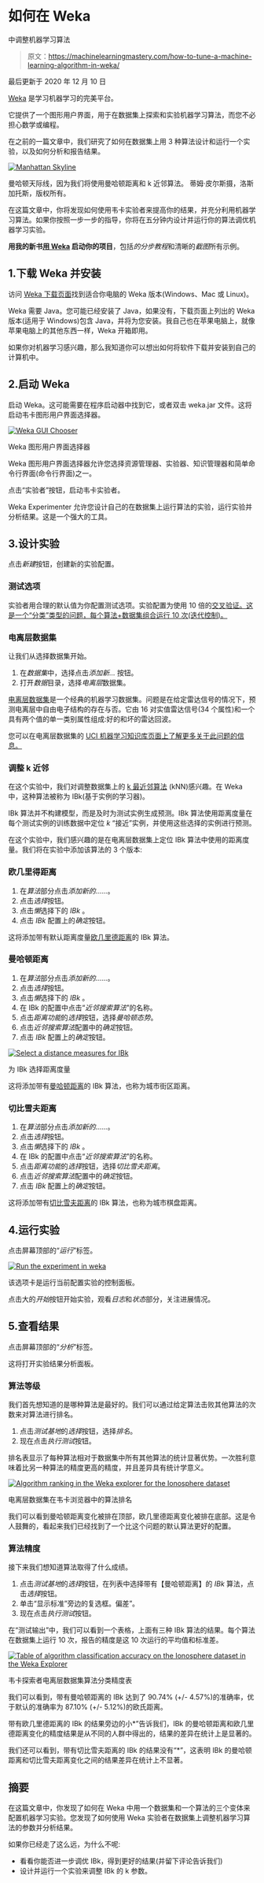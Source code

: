 # 如何在 Weka

中调整机器学习算法

> 原文：<https://machinelearningmastery.com/how-to-tune-a-machine-learning-algorithm-in-weka/>

最后更新于 2020 年 12 月 10 日

[Weka](https://machinelearningmastery.com/what-is-the-weka-machine-learning-workbench/ "What is the Weka Machine Learning Workbench") 是学习机器学习的完美平台。

它提供了一个图形用户界面，用于在数据集上探索和实验机器学习算法，而您不必担心数学或编程。

在之前的一篇文章中，我们研究了如何在数据集上用 3 种算法设计和运行一个实验，以及如何分析和报告结果。

[![Manhattan Skyline](img/7cc8475e13d818cbffb7c15511a24c0a.png)](https://machinelearningmastery.com/wp-content/uploads/2014/02/manhattan.jpg)

曼哈顿天际线，因为我们将使用曼哈顿距离和 k 近邻算法。
蒂姆·皮尔斯摄，洛斯加托斯，版权所有。

在这篇文章中，你将发现如何使用韦卡实验者来提高你的结果，并充分利用机器学习算法。如果你按照一步一步的指导，你将在五分钟内设计并运行你的算法调优机器学习实验。

**用我的新书[用 Weka](https://machinelearningmastery.com/machine-learning-mastery-weka/) 启动你的项目**，包括*的分步教程*和清晰的*截图*所有示例。

## 1.下载 Weka 并安装

访问 [Weka 下载页面](https://waikato.github.io/weka-wiki/downloading_weka/)找到适合你电脑的 Weka 版本(Windows、Mac 或 Linux)。

Weka 需要 Java。您可能已经安装了 Java，如果没有，下载页面上列出的 Weka 版本(适用于 Windows)包含 Java，并将为您安装。我自己也在苹果电脑上，就像苹果电脑上的其他东西一样，Weka 开箱即用。

如果你对机器学习感兴趣，那么我知道你可以想出如何将软件下载并安装到自己的计算机中。

## 2.启动 Weka

启动 Weka。这可能需要在程序启动器中找到它，或者双击 weka.jar 文件。这将启动韦卡图形用户界面选择器。

[![Weka GUI Chooser](img/fba124929a0da99095d1a3de3149684b.png)](https://machinelearningmastery.com/wp-content/uploads/2014/02/weka-loader.png)

Weka 图形用户界面选择器

Weka 图形用户界面选择器允许您选择资源管理器、实验器、知识管理器和简单命令行界面(命令行界面)之一。

点击“实验者”按钮，启动韦卡实验者。

Weka Experimenter 允许您设计自己的在数据集上运行算法的实验，运行实验并分析结果。这是一个强大的工具。

## 3.设计实验

点击*新建*按钮，创建新的实验配置。

### 测试选项

实验者用合理的默认值为你配置测试选项。实验配置为使用 10 倍的[交叉验证。这是一个“分类”类型的问题，每个算法+数据集组合运行 10 次(迭代控制)。](https://machinelearningmastery.com/how-to-choose-the-right-test-options-when-evaluating-machine-learning-algorithms/ "How To Choose The Right Test Options When Evaluating Machine Learning Algorithms")

### 电离层数据集

让我们从选择数据集开始。

1.  在*数据集*中，选择点击*添加新…* 按钮。
2.  打开*数据*目录，选择*电离层*数据集。

[电离层数据集](https://archive.ics.uci.edu/ml/datasets/Ionosphere)是一个经典的机器学习数据集。问题是在给定雷达信号的情况下，预测电离层中自由电子结构的存在与否。它由 16 对实值雷达信号(34 个属性)和一个具有两个值的单一类别属性组成:好的和坏的雷达回波。

您可以在电离层数据集的 [UCI 机器学习知识库页面上了解更多关于此问题的信息。](https://archive.ics.uci.edu/ml/datasets/Ionosphere)

### 调整 k 近邻

在这个实验中，我们对调整数据集上的 [k 最近邻算法](https://en.wikipedia.org/wiki/K-nearest_neighbors_algorithm) (kNN)感兴趣。在 Weka 中，这种算法被称为 IBk(基于实例的学习器)。

IBk 算法并不构建模型，而是及时为测试实例生成预测。IBk 算法使用距离度量在每个测试实例的训练数据中定位 *k* “接近”实例，并使用这些选择的实例进行预测。

在这个实验中，我们感兴趣的是在电离层数据集上定位 IBk 算法中使用的距离度量。我们将在实验中添加该算法的 3 个版本:

### 欧几里得距离

1.  在*算法*部分点击*添加新的……*。
2.  点击*选择*按钮。
3.  点击*懒*选择下的 *IBk* 。
4.  点击 *IBk* 配置上的*确定*按钮。

这将添加带有默认距离度量[欧几里德距离](https://en.wikipedia.org/wiki/Euclidean_distance)的 IBk 算法。

### 曼哈顿距离

1.  在*算法*部分点击*添加新的……*。
2.  点击*选择*按钮。
3.  点击*懒*选择下的 *IBk* 。
4.  在 IBk 的配置中点击“*近邻搜索算法*”的名称。
5.  点击*距离功能*的*选择*按钮，选择*曼哈顿态势*。
6.  点击*近邻搜索算法*配置中的*确定*按钮。
7.  点击 *IBk* 配置上的*确定*按钮。

[![Select a distance measures for IBk](img/907e90af90b6e9d6962a2e654929cd8f.png)](https://machinelearningmastery.com/wp-content/uploads/2014/02/Screen-Shot-2014-02-24-at-5.22.30-AM.png)

为 IBk 选择距离度量

这将添加带有[曼哈顿距离](https://en.wikipedia.org/wiki/Manhattan_distance)的 IBk 算法，也称为城市街区距离。

### 切比雪夫距离

1.  在*算法*部分点击*添加新的……*。
2.  点击*选择*按钮。
3.  点击*懒*选择下的 *IBk* 。
4.  在 IBk 的配置中点击“*近邻搜索算法*”的名称。
5.  点击*距离功能*的*选择*按钮，选择*切比雪夫距离*。
6.  点击*近邻搜索算法*配置中的*确定*按钮。
7.  点击 *IBk* 配置上的*确定*按钮。

这将添加带有[切比雪夫距离](https://en.wikipedia.org/wiki/Chebyshev_distance)的 IBk 算法，也称为城市棋盘距离。

## 4.运行实验

点击屏幕顶部的“*运行*”标签。

[![Run the experiment in weka](img/473d057384266fe6c48d0cee4dd6e921.png)](https://machinelearningmastery.com/wp-content/uploads/2014/02/Screen-Shot-2014-02-24-at-5.22.54-AM.png)

该选项卡是运行当前配置实验的控制面板。

点击大的*开始*按钮开始实验，观看*日志*和*状态*部分，关注进展情况。

## 5.查看结果

点击屏幕顶部的“*分析*”标签。

这将打开实验结果分析面板。

### 算法等级

我们首先想知道的是哪种算法是最好的。我们可以通过给定算法击败其他算法的次数来对算法进行排名。

1.  点击*测试基地*的*选择*按钮，选择*排名*。
2.  现在点击*执行测试*按钮。

排名表显示了每种算法相对于数据集中所有其他算法的统计显著优势。一次胜利意味着比另一种算法的精度更高的精度，并且差异具有统计学意义。

[![Algorithm ranking in the Weka explorer for the Ionosphere dataset](img/104e1d3c1478002f51ac6ef58c5e005b.png)](https://machinelearningmastery.com/wp-content/uploads/2014/02/Screen-Shot-2014-02-24-at-5.23.06-AM.png)

电离层数据集在韦卡浏览器中的算法排名

我们可以看到曼哈顿距离变化被排在顶部，欧几里德距离变化被排在底部。这是令人鼓舞的，看起来我们已经找到了一个比这个问题的默认算法更好的配置。

### 算法精度

接下来我们想知道算法取得了什么成绩。

1.  点击*测试基地*的*选择*按钮，在列表中选择带有【曼哈顿距离】的 *IBk* 算法，点击*选择*按钮。
2.  单击“显示标准”旁边的复选框。偏差”。
3.  现在点击*执行测试*按钮。

在“测试输出”中，我们可以看到一个表格，上面有三种 IBk 算法的结果。每个算法在数据集上运行 10 次，报告的精度是这 10 次运行的平均值和标准差。

[![Table of algorithm classification accuracy on the Ionosphere dataset in the Weka Explorer](img/bace77d64205883fe6c8cf0bc78e10aa.png)](https://machinelearningmastery.com/wp-content/uploads/2014/02/Screen-Shot-2014-02-24-at-5.23.26-AM.png)

韦卡探索者电离层数据集算法分类精度表

我们可以看到，带有曼哈顿距离的 IBk 达到了 90.74% (+/- 4.57%)的准确率，优于默认的准确率为 87.10% (+/- 5.12%)的欧氏距离。

带有欧几里德距离的 IBk 的结果旁边的小*”告诉我们，IBk 的曼哈顿距离和欧几里德距离变化的精度结果是从不同的人群中得出的，结果的差异在统计上是显著的。

我们还可以看到，带有切比雪夫距离的 IBk 的结果没有“*”，这表明 IBk 的曼哈顿距离和切比雪夫距离变化之间的结果差异在统计上不显著。

## 摘要

在这篇文章中，你发现了如何在 Weka 中用一个数据集和一个算法的三个变体来配置机器学习实验。您发现了如何使用 Weka 实验者在数据集上调整机器学习算法的参数并分析结果。

如果你已经走了这么远，为什么不呢:

*   看看你能否进一步调优 IBk，得到更好的结果(并留下评论告诉我们)
*   设计并运行一个实验来调整 IBk 的 k 参数。